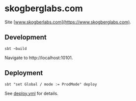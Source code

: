 # skogberglabs.com

Site [www.skogberlabs.com](https://www.skogberglabs.com).

## Development

    sbt ~build

Navigate to http://localhost:10101.

## Deployment

    sbt "set Global / mode := ProdMode" deploy

See [deploy.yml](.github/workflows/deploy.yml) for details.
